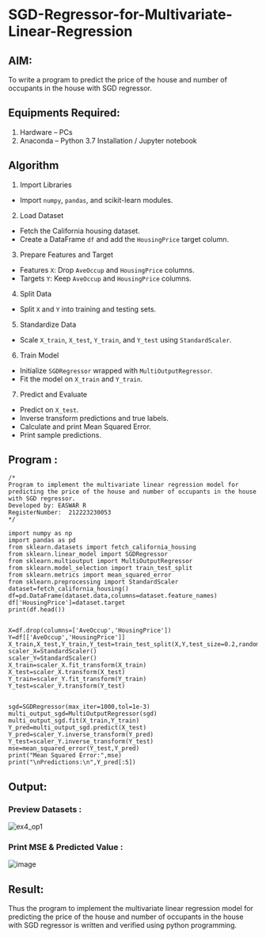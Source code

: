 # SGD-Regressor-for-Multivariate-Linear-Regression

## AIM:
To write a program to predict the price of the house and number of occupants in the house with SGD regressor.

## Equipments Required:
1. Hardware – PCs
2. Anaconda – Python 3.7 Installation / Jupyter notebook

## Algorithm

1.  Import Libraries
   - Import `numpy`, `pandas`, and scikit-learn modules.

2.  Load Dataset
   - Fetch the California housing dataset.
   - Create a DataFrame `df` and add the `HousingPrice` target column.

3.  Prepare Features and Target
   - Features `X`: Drop `AveOccup` and `HousingPrice` columns.
   - Targets `Y`: Keep `AveOccup` and `HousingPrice` columns.

4.  Split Data 
   - Split `X` and `Y` into training and testing sets.

5.  Standardize Data 
   - Scale `X_train`, `X_test`, `Y_train`, and `Y_test` using `StandardScaler`.

6.  Train Model 
   - Initialize `SGDRegressor` wrapped with `MultiOutputRegressor`.
   - Fit the model on `X_train` and `Y_train`.

7.  Predict and Evaluate
   - Predict on `X_test`.
   - Inverse transform predictions and true labels.
   - Calculate and print Mean Squared Error.
   - Print sample predictions.
## Program :
```
/*
Program to implement the multivariate linear regression model for predicting the price of the house and number of occupants in the house with SGD regressor.
Developed by: EASWAR R
RegisterNumber:  212223230053
*/
```
```
import numpy as np
import pandas as pd
from sklearn.datasets import fetch_california_housing
from sklearn.linear_model import SGDRegressor
from sklearn.multioutput import MultiOutputRegressor
from sklearn.model_selection import train_test_split
from sklearn.metrics import mean_squared_error
from sklearn.preprocessing import StandardScaler
dataset=fetch_california_housing()
df=pd.DataFrame(dataset.data,columns=dataset.feature_names)
df['HousingPrice']=dataset.target
print(df.head())


X=df.drop(columns=['AveOccup','HousingPrice'])
Y=df[['AveOccup','HousingPrice']]
X_train,X_test,Y_train,Y_test=train_test_split(X,Y,test_size=0.2,random_state=42)
scaler_X=StandardScaler()
scaler_Y=StandardScaler()
X_train=scaler_X.fit_transform(X_train)
X_test=scaler_X.transform(X_test)
Y_train=scaler_Y.fit_transform(Y_train)
Y_test=scaler_Y.transform(Y_test)


sgd=SGDRegressor(max_iter=1000,tol=1e-3)
multi_output_sgd=MultiOutputRegressor(sgd)
multi_output_sgd.fit(X_train,Y_train)
Y_pred=multi_output_sgd.predict(X_test)
Y_pred=scaler_Y.inverse_transform(Y_pred)
Y_test=scaler_Y.inverse_transform(Y_test)
mse=mean_squared_error(Y_test,Y_pred)
print("Mean Squared Error:",mse)
print("\nPredictions:\n",Y_pred[:5])
```


## Output:

### Preview Datasets :
![ex4_op1](https://github.com/user-attachments/assets/e5d0af8f-8027-43c7-b86b-77035554d3e1)

### Print MSE & Predicted Value :
![image](https://github.com/user-attachments/assets/53b8c86f-f59c-4bba-812a-215ab83ee3ef)


## Result:
Thus the program to implement the multivariate linear regression model for predicting the price of the house and number of occupants in the house with SGD regressor is written and verified using python programming.
